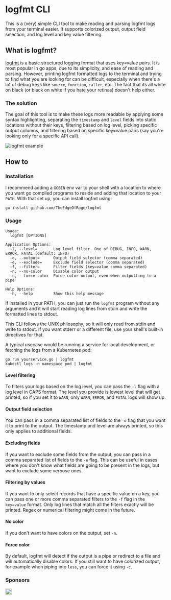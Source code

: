 # logfmt CLI

This is a (very) simple CLI tool to make reading and parsing logfmt logs from your terminal easier.
It supports colorized output, output field selection, and log level and key value filtering.

## What is logfmt?

[logfmt](https://www.brandur.org/logfmt) is a basic structured logging format that uses key=value pairs. It is
most popular in go apps, due to its simplicity, and ease of reading and parsing. However, printing logfmt
formatted logs to the terminal and trying to find what you are looking for can be difficult, especially when there's a
lot of debug keys like `source`, `function`, `caller`, etc. The fact that its all white on black (or black on white if
you hate your retinas) doesn't help either.

### The solution

The goal of this tool is to make these logs more readable by applying some syntax highlighting, separating the
`timestamp` and `level` fields into static locations without their keys, filtering based on log level, picking specific
output columns, and filtering based on specific key=value pairs (say you're looking only for a specific API call).

![logfmt example](https://pyazo.com/3fd63738-3d4f-45d8-b749-f3cfb8b32cee.png)

## How to

### Installation

I recommend adding a `GOBIN` env var to your shell with a location to where you want go compiled programs to reside
and adding that location to your `PATH`. With that set up, you can install logfmt using:

```
go install github.com/TheEdgeOfRage/logfmt
```

### Usage

```
Usage:
  logfmt [OPTIONS]

Application Options:
  -l, --level=       Log level filter. One of DEBUG, INFO, WARN, ERROR, FATAL (default: INFO)
  -o, --output=      Output field selector (comma separated)
  -e, --exclude=     Exclude field selector (comma separated)
  -f, --filter=      Filter fields (key=value comma separated)
  -n, --no-color     Disable color output
  -c, --force-color  Force color output, even when outputting to a pipe

Help Options:
  -h, --help         Show this help message
```

If installed in your PATH, you can just run the `logfmt` program without any arguments and it will start reading log
lines from stdin and write the formatted lines to stdout.

This CLI follows the UNIX philosophy, so it will only read from stdin and write to stdout. If you want stderr or a different
file, use your shell's built-in directives for that.

A typical usecase would be running a service for local development, or fetching the logs from a Kubernetes pod:

```
go run yourservice.go | logfmt
kubectl logs -n namespace pod | logfmt
```

#### Level filtering

To filters your logs based on the log level, you can pass the `-l` flag with a log level in CAPS format. The level you
provide is lowest level that will get printed, so if you set it to `WARN`, only `WARN`, `ERROR`, and `FATAL` logs will
show up.

#### Output field selection

You can pass in a comma separated list of fields to the `-o` flag that you want it to print to the output. The timestamp
and level are always printed, so this only applies to additional fields.

#### Excluding fields

If you want to exclude some fields from the output, you can pass in a comma separated list of fields to the `-e` flag.
This can be useful in cases where you don't know what fields are going to be present in the logs, but want to exclude
some verbose ones.

#### Filtering by values

If you want to only select records that have a specific value on a key, you can pass one or more comma separated filters
to the `-f` flag in the `key=value` format. Only log lines that match all the filters exactly will be printed. Regex or
numerical filtering might come in the future.

#### No color

If you don't want to have colors on the output, set `-n`.

#### Force color

By default, logfmt will detect if the output is a pipe or redirect to a file and will automatically disable colors. If
you still want to have colorized output, for example when piping into `less`, you can force it using `-c`.

### Sponsors

[<img src="https://api.gitsponsors.com/api/badge/img?id=762009335" height="20">](https://api.gitsponsors.com/api/badge/link?p=TiQmn6g+rUCXsoHQ8LFH5o8rqe9cxSSV1UZnSww4OkaDaJwHRhmTbYpBG0WBftpmMe5A5Aif6rgCVUEeEfnxWpK5ULZXvtMffXQpi9I2mYk6IbcR6o6oZiIYa/QEVs8yS1LL/QbJNNCpjnSXNbKSV5+dDMAZHmI5DRTAclaG4NI=)
